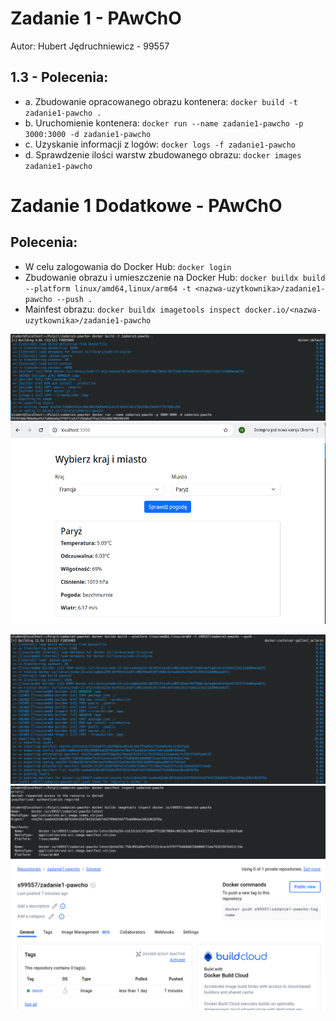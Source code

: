 # Zadanie 1 - PAwChO

Autor: Hubert Jędruchniewicz - 99557

## 1.3 - Polecenia:

- a. Zbudowanie opracowanego obrazu kontenera: `docker build -t zadanie1-pawcho .`
- b. Uruchomienie kontenera: `docker run --name zadanie1-pawcho -p 3000:3000 -d zadanie1-pawcho`
- c. Uzyskanie informacji z logów: `docker logs -f zadanie1-pawcho`
- d. Sprawdzenie ilości warstw zbudowanego obrazu: `docker images zadanie1-pawcho`

# Zadanie 1 Dodatkowe - PAwChO

## Polecenia:

- W celu zalogowania do Docker Hub: `docker login`
- Zbudowanie obrazu i umieszczenie na Docker Hub: `docker buildx build --platform linux/amd64,linux/arm64 -t <nazwa-uzytkownika>/zadanie1-pawcho --push .`
- Mainfest obrazu: `docker buildx imagetools inspect docker.io/<nazwa-uzytkownika>/zadanie1-pawcho`

![screenshot](zadanie1-pawcho/ss/podstawowe-budowanie.png)
![screenshot](zadanie1-pawcho/ss/aplikacja.png)

![screenshot](zadanie1-pawcho/ss/dodatkowe-budowanie.png)
![screenshot](zadanie1-pawcho/ss/dodatkowe-manifest.png)
![screenshot](zadanie1-pawcho/ss/dockerhub.png)
